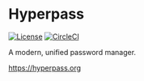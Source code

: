 <!--
	Copyright Myles Trevino
	Licensed under the Apache License, Version 2.0
	http://www.apache.org/licenses/LICENSE-2.0
-->


# Hyperpass
[![License](https://img.shields.io/badge/License-Apache%202.0-h?style=flat-square)](https://github.com/Myles-Trevino/Hyperpass/blob/main/LICENSE)
[![CircleCI](https://img.shields.io/circleci/build/gh/Myles-Trevino/Hyperpass/main?style=flat-square&logo=circleci&logoColor=white)](https://app.circleci.com/pipelines/github/Myles-Trevino/Hyperpass)


A modern, unified password manager.

https://hyperpass.org
